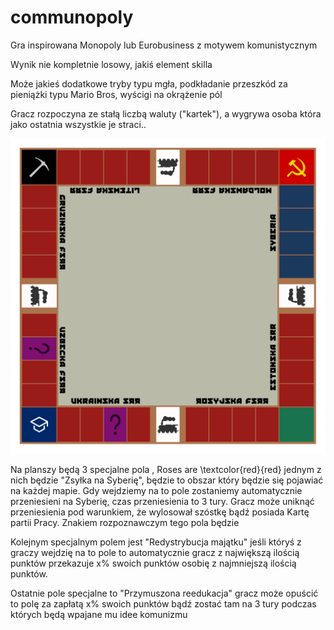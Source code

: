 # communopoly
Gra inspirowana Monopoly lub Eurobusiness z motywem komunistycznym

Wynik nie kompletnie losowy, jakiś element skilla

Może jakieś dodatkowe tryby typu mgła, podkładanie przeszkód za pieniążki typu Mario Bros, wyścigi na okrążenie pól

Gracz rozpoczyna ze stałą liczbą waluty ("kartek"), a wygrywa osoba która jako ostatnia wszystkie je straci..

![Prototyp planszy](./svg/plansza.svg)

Na planszy będą 3 specjalne pola , Roses are \textcolor{red}{red} jednym z nich będzie "Zsyłka na Syberię", będzie to obszar który będzie się pojawiać na każdej mapie.
Gdy wejdziemy na to pole zostaniemy automatycznie przeniesieni na Syberię, czas przeniesienia to 3 tury.
Gracz może uniknąć przeniesienia pod warunkiem, że wylosował szóstkę bądź posiada Kartę partii Pracy. Znakiem rozpoznawczym tego pola będzie

Kolejnym specjalnym polem jest "Redystrybucja majątku" jeśli któryś z graczy wejdzię na to pole to automatycznie gracz z największą ilością punktów przekazuje x% swoich punktów osobię z najmniejszą ilością punktów.

Ostatnie pole specjalne to "Przymuszona reedukacja" gracz może opuścić to polę za zapłatą x% swoich punktów bądź zostać tam na 3 tury podczas których będą wpajane mu idee komunizmu


